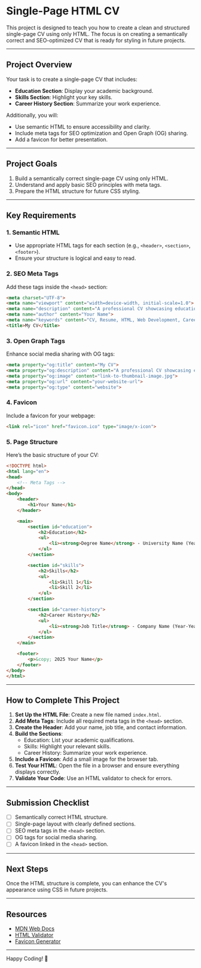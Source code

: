 # Single-Page HTML CV

This project is designed to teach you how to create a clean and structured single-page CV using only HTML. The focus is on creating a semantically correct and SEO-optimized CV that is ready for styling in future projects.

---

## **Project Overview**

Your task is to create a single-page CV that includes:
- **Education Section**: Display your academic background.
- **Skills Section**: Highlight your key skills.
- **Career History Section**: Summarize your work experience.

Additionally, you will:
- Use semantic HTML to ensure accessibility and clarity.
- Include meta tags for SEO optimization and Open Graph (OG) sharing.
- Add a favicon for better presentation.

---

## **Project Goals**

1. Build a semantically correct single-page CV using only HTML.
2. Understand and apply basic SEO principles with meta tags.
3. Prepare the HTML structure for future CSS styling.

---

## **Key Requirements**

### **1. Semantic HTML**
- Use appropriate HTML tags for each section (e.g., `<header>`, `<section>`, `<footer>`).
- Ensure your structure is logical and easy to read.

### **2. SEO Meta Tags**
Add these tags inside the `<head>` section:
```html
<meta charset="UTF-8">
<meta name="viewport" content="width=device-width, initial-scale=1.0">
<meta name="description" content="A professional CV showcasing education, skills, and career history.">
<meta name="author" content="Your Name">
<meta name="keywords" content="CV, Resume, HTML, Web Development, Career">
<title>My CV</title>
```

### **3. Open Graph Tags**
Enhance social media sharing with OG tags:
```html
<meta property="og:title" content="My CV">
<meta property="og:description" content="A professional CV showcasing education, skills, and career history.">
<meta property="og:image" content="link-to-thumbnail-image.jpg">
<meta property="og:url" content="your-website-url">
<meta property="og:type" content="website">
```

### **4. Favicon**
Include a favicon for your webpage:
```html
<link rel="icon" href="favicon.ico" type="image/x-icon">
```

### **5. Page Structure**
Here’s the basic structure of your CV:
```html
<!DOCTYPE html>
<html lang="en">
<head>
    <!-- Meta Tags -->
</head>
<body>
    <header>
        <h1>Your Name</h1>
    </header>

    <main>
        <section id="education">
            <h2>Education</h2>
            <ul>
                <li><strong>Degree Name</strong> - University Name (Year)</li>
            </ul>
        </section>

        <section id="skills">
            <h2>Skills</h2>
            <ul>
                <li>Skill 1</li>
                <li>Skill 2</li>
            </ul>
        </section>

        <section id="career-history">
            <h2>Career History</h2>
            <ul>
                <li><strong>Job Title</strong> - Company Name (Year-Year)</li>
            </ul>
        </section>
    </main>

    <footer>
        <p>&copy; 2025 Your Name</p>
    </footer>
</body>
</html>
```

---

## **How to Complete This Project**

1. **Set Up the HTML File**: Create a new file named `index.html`.
2. **Add Meta Tags**: Include all required meta tags in the `<head>` section.
3. **Create the Header**: Add your name, job title, and contact information.
4. **Build the Sections**:
   - Education: List your academic qualifications.
   - Skills: Highlight your relevant skills.
   - Career History: Summarize your work experience.
5. **Include a Favicon**: Add a small image for the browser tab.
6. **Test Your HTML**: Open the file in a browser and ensure everything displays correctly.
7. **Validate Your Code**: Use an HTML validator to check for errors.

---

## **Submission Checklist**
- [ ] Semantically correct HTML structure.
- [ ] Single-page layout with clearly defined sections.
- [ ] SEO meta tags in the `<head>` section.
- [ ] OG tags for social media sharing.
- [ ] A favicon linked in the `<head>` section.

---

## **Next Steps**
Once the HTML structure is complete, you can enhance the CV's appearance using CSS in future projects.

---

## **Resources**
- [MDN Web Docs](https://developer.mozilla.org/en-US/docs/Web/HTML)
- [HTML Validator](https://validator.w3.org/)
- [Favicon Generator](https://favicon.io/)

---

Happy Coding! 🚀
